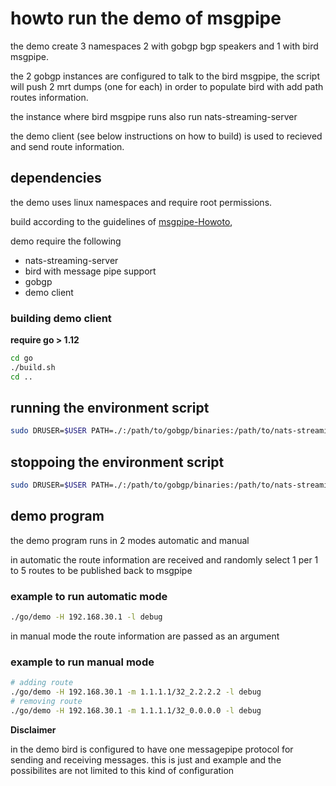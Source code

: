 # howto run the demo of msgpipe

the demo create 3 namespaces 2 with gobgp bgp speakers and 1 with bird msgpipe.

the 2 gobgp instances are configured to talk to the bird msgpipe, the script will push 2 mrt dumps (one for each) in order to populate bird with add path routes information.

the instance where bird msgpipe runs also run nats-streaming-server

the demo client (see below instructions on how to build) is used to recieved and send route information.


## dependencies
the demo uses linux namespaces and require root permissions.

build according to the guidelines of [msgpipe-Howoto](msgpipe-Howto.MD),

demo require the following
* nats-streaming-server
* bird with message pipe support
* gobgp
* demo client

### building demo client
**require go > 1.12**
```bash
cd go
./build.sh
cd ..
```

## running the environment script
```bash
sudo DRUSER=$USER PATH=./:/path/to/gobgp/binaries:/path/to/nats-streaming-server/binary:$PATH ./msgpipe_test_env.sh build
```
## stoppoing the environment script
```bash
sudo DRUSER=$USER PATH=./:/path/to/gobgp/binaries:/path/to/nats-streaming-server/binary:$PATH ./msgpipe_test_env.sh clean
```

## demo program 
the demo program runs in 2 modes
automatic and manual

in automatic the route information are received and randomly select 1 per 1 to 5 routes to be published back to msgpipe
### example to run automatic mode
```bash
./go/demo -H 192.168.30.1 -l debug
```

in manual mode the route information are passed as an argument
### example to run manual mode
```bash
# adding route
./go/demo -H 192.168.30.1 -m 1.1.1.1/32_2.2.2.2 -l debug
# removing route
./go/demo -H 192.168.30.1 -m 1.1.1.1/32_0.0.0.0 -l debug
```

**Disclaimer**

in the demo bird is configured to have one messagepipe protocol for sending and receiving messages. this is just and example and the possibilites are not limited to this kind of configuration 
